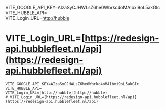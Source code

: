 VITE_GOOGLE_API_KEY=AIzaSyCJHWLsZ6he0Wbrkc4oMAIbxi9oL5akGIc  
VITE_HUBBLE_API=  
VITE_Login_URL=[http://hubble](http://hubble)  
# VITE_Login_URL=[https://redesign-api.hubblefleet.nl/api](https://redesign-api.hubblefleet.nl/api)





```
VITE_GOOGLE_API_KEY=AIzaSyCJHWLsZ6he0Wbrkc4oMAIbxi9oL5akGIc  
VITE_HUBBLE_API=  
VITE_Login_URL=[http://hubble](http://hubble)  
# VITE_Login_URL=[https://redesign-api.hubblefleet.nl/api](https://redesign-api.hubblefleet.nl/api)
```